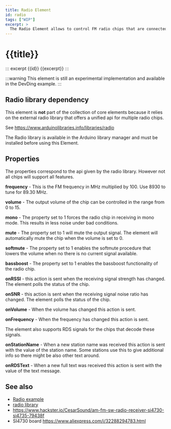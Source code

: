 ```yaml
---
title: Radio Element
id: radio
tags: ["WIP"]
excerpt: >
  The Radio Element allows to control FM radio chips that are connected to the board via i2c bus.
---
```


# {{title}}

::: excerpt {{id}}
{{excerpt}}
:::


:::warning
This element is still an experimental implementation and available in the DevDing example.
:::

## Radio library dependency

This element is **not** part of the collection of core elements
because it relies on the external radio library that offers a unified api for multiple radio chips.

See <https://www.arduinolibraries.info/libraries/radio>

The Radio library is available in the Arduino library manager and must be installed before using this Element. 

<!-- 
## Radio Element activation

To make the Radio Element available for configuration it needs to be included into the sketch compilation by activating it using the macro

```cpp
#define HOMEDING_INCLUDE_RADIO 
```
The RadioDing example uses this element to create a remote controllable radio that uses the 
RDA5807M radio chip from RDA Microelectronics or or SI473xx radio chips from Silicon.

Look into the [Radio example](/examples/radio.md) for details.
-->


## Properties

The properties correspond to the api given by the radio library. However not all chips will support all features.

**frequency** - This is the FM frequency in MHz multiplied by 100. Use 8930 to tune for 89.30 MHz.

**volume** - The output volume of the chip can be controlled in the range from 0 to 15.

**mono** - The property set to 1 forces the radio chip in receiving in mono mode. This results in less noise under bad conditions.

**mute** - The property set to 1 will mute the output signal. The element will automatically mute the chip when the volume is set to 0.

**softmute** - The property set to 1 enables the softmute procedure that lowers the volume when no there is no current signal available.

**bassboost** - The property set to 1 enables the bassboost functionality of the radio chip.

**onRSSI** - this action is sent when the receiving signal strength has changed. The element polls the status of the chip.

**onSNR** - this action is sent when the receiving signal noise ratio has changed. The element polls the status of the chip.

**onVolume** - When the volume has changed this action is sent.

**onFrequency** - When the frequency has changed this action is sent.


The element also supports RDS signals for the chips that decode these signals.

**onStationName** - When a new station name was received this action is sent with the value of the station name.
Some stations use this to give additional info so there might be also other text around.

**onRDSText** - When a new full text was received this action is sent with the value of the text message.



## See also

* [Radio example](/examples/radio.md)
* [radio library](http://www.mathertel.de/Arduino/RadioLibrary.aspx)
* https://www.hackster.io/CesarSound/am-fm-sw-radio-receiver-si4730-si4735-79438f
* SI4730 board https://www.aliexpress.com/i/32288294783.html

